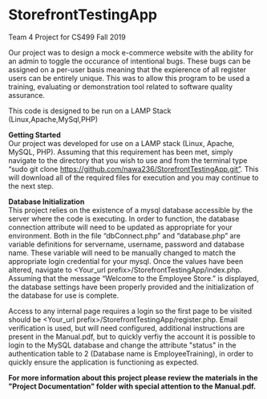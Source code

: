 # StorefrontTestingApp
Team 4 Project for CS499 Fall 2019

Our project was to design a mock e-commerce website with the ability for an admin to toggle the occurance of intentional bugs. These bugs can be assigned on a per-user basis meaning that the expierence of all register users can be entirely unique. This was to allow this program to be used a training, evaluating or demonstration tool related to software quality assurance.

This code is designed to be run on a LAMP Stack (Linux,Apache,MySql,PHP)

<b>Getting Started</b><br>
Our project was developed for use on a LAMP stack (Linux, Apache, MySQL, PHP). Assuming that this requirement has been met, simply navigate to the directory that you wish to use and from the terminal type “sudo git clone https://github.com/nawa236/StorefrontTestingApp.git”. This will download all of the required files for execution and you may continue to the next step.

<b>Database Initialization</b><br>
This project relies on the existence of a mysql database accessible by the server where the code is executing. In order to function, the database connection attribute will need to be updated as appropriate for your environment. Both in the file “dbConnect.php” and “database.php” are variable definitions for servername, username, password and database name. These variable will need to be manually changed to match the appropriate login credential for your mysql. Once the values have been altered, navigate to <Your_url prefix>/StorefrontTestingApp/index.php. Assuming that the message “Welcome to the Employee Store.” is displayed, the database settings have been properly provided and the initialization of the database for use is complete.

Access to any internal page requires a login so the first page to be visited should be  <Your_url prefix>/StorefrontTestingApp/register.php. Email verification is used, but will need configured, additional instructions are present in the Manual.pdf, but to quickly verfiy the account it is possible to login to the MySQL database and change the attribute "status" in the authentication table to 2 (Database name is EmployeeTraining), in order to quickly ensure the application is functioning as expected.

<b>For more information about this project please review the materials in the "Project Documentation" folder with special attention to the Manual.pdf.</b>
